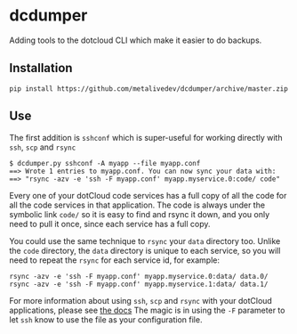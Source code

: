 dcdumper
========

Adding tools to the dotcloud CLI which make it easier to do backups.

## Installation

`pip install https://github.com/metalivedev/dcdumper/archive/master.zip`

## Use

The first addition is `sshconf` which is super-useful for working directly with `ssh`, `scp` and `rsync`

```
$ dcdumper.py sshconf -A myapp --file myapp.conf
==> Wrote 1 entries to myapp.conf. You can now sync your data with:
==> "rsync -azv -e 'ssh -F myapp.conf' myapp.myservice.0:code/ code"
```

Every one of your dotCloud code services has a full copy of all the code 
for all the code services in that application. 
The code is always under the symbolic link `code/` so it is easy to find and rsync it down, 
and you only need to pull it once, since each service has a full copy.

You could use the same technique to `rsync` your `data` directory too.
Unlike the `code` directory, the `data` directory is unique to each service,
so you will need to repeat the `rsync` for each service id, for example:
```
rsync -azv -e 'ssh -F myapp.conf' myapp.myservice.0:data/ data.0/
rsync -azv -e 'ssh -F myapp.conf' myapp.myservice.1:data/ data.1/
```

For more information about using `ssh`, `scp` and `rsync` with your dotCloud applications,
please see [the docs](http://docs.dotcloud.com/guides/copy/#generic-ssh-scp-rsync)
The magic is in using the `-F` parameter to let `ssh` know to use the file as your configuration file.
